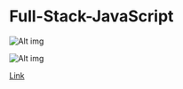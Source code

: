 # Full-Stack-JavaScript

![Alt img](https://img.shields.io/badge/Getting-Started-yellow)

![Alt img](https://img.shields.io/badge/Learning-Html-green)

[Link](./Learn%20Html/README.md)
